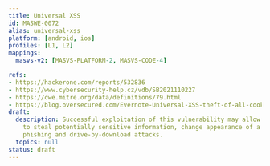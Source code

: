 ```yaml
---
title: Universal XSS
id: MASWE-0072
alias: universal-xss
platform: [android, ios]
profiles: [L1, L2]
mappings:
  masvs-v2: [MASVS-PLATFORM-2, MASVS-CODE-4]

refs:
- https://hackerone.com/reports/532836
- https://www.cybersecurity-help.cz/vdb/SB2021110227
- https://cwe.mitre.org/data/definitions/79.html
- https://blog.oversecured.com/Evernote-Universal-XSS-theft-of-all-cookies-from-all-sites-and-more/
draft:
  description: Successful exploitation of this vulnerability may allow a remote attacker
    to steal potentially sensitive information, change appearance of a web page, perform
    phishing and drive-by-download attacks.
  topics: null
status: draft
---
```



